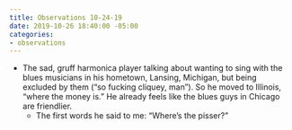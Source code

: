 ```yaml
---
title: Observations 10-24-19
date: 2019-10-26 18:40:00 -05:00
categories:
- observations
---
```


- The sad, gruff harmonica player talking about wanting to sing with the blues musicians in his hometown, Lansing, Michigan, but being excluded by them (“so fucking cliquey, man”). So he moved to Illinois, “where the money is.” He already feels like the blues guys in Chicago are friendlier.
	- The first words he said to me: “Where’s the pisser?”